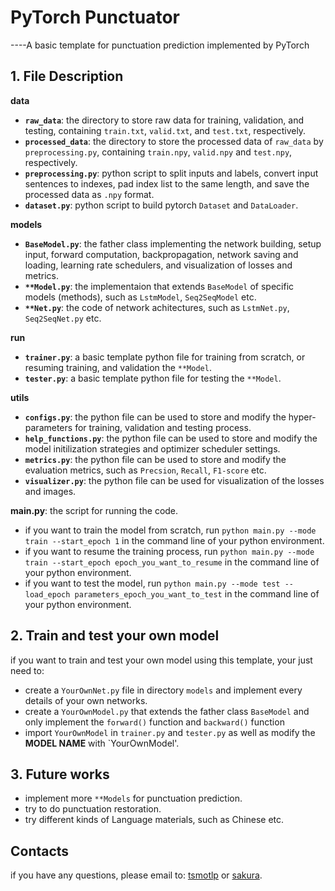 # PyTorch Punctuator
----A basic template for punctuation prediction implemented by PyTorch

## 1. File Description
**data**
* **`raw_data`**: the directory to store raw data for training, validation, and testing, containing `train.txt`, `valid.txt`, and `test.txt`, respectively.
* **`processed_data`**: the directory to store the processed data of `raw_data` by `preprocessing.py`, containing `train.npy`, `valid.npy` and `test.npy`, respectively.
* **`preprocessing.py`**: python script to split inputs and labels, convert input sentences to indexes, pad index list to the same length, and save the processed data as `.npy` format.
* **`dataset.py`**: python script to build pytorch `Dataset` and `DataLoader`.

**models**
* **`BaseModel.py`**: the father class implementing the network building, setup input, forward computation, backpropagation, network saving and loading, learning rate schedulers, and visualization of losses and metrics.
* **`**Model.py`**: the implementaion that extends `BaseModel` of specific models (methods), such as `LstmModel`, `Seq2SeqModel` etc.
* **`**Net.py`**: the code of network achitectures, such as `LstmNet.py`, `Seq2SeqNet.py` etc.

**run**
* **`trainer.py`**: a basic template python file for training from scratch, or resuming training, and validation the `**Model`.
* **`tester.py`**: a basic template python file for testing the `**Model`.

**utils**
* **`configs.py`**: the python file can be used to store and modify the hyper-parameters for training, validation and testing process.
* **`help_functions.py`**: the python file can be used to store and modify the model initilization strategies and optimizer scheduler settings.
* **`metrics.py`**: the python file can be used to store and modify the evaluation metrics, such as `Precsion`, `Recall`, `F1-score` etc.
* **`visualizer.py`**: the python file can be used for visualization of the losses and images.

**main.py**: the script for running the code.
* if you want to train the model from scratch, run `python main.py --mode train --start_epoch 1` in the command line of your python environment.
* if you want to resume the training process, run `python main.py --mode train --start_epoch epoch_you_want_to_resume` in the command line of your python environment.
* if you want to test the model, run `python main.py --mode test --load_epoch parameters_epoch_you_want_to_test` in the command line of your python environment.

## 2. Train and test your own model
if you want to train and test your own model using this template, your just need to:
* create a `YourOwnNet.py` file in directory `models` and implement every details of your own networks.
* create a  `YourOwnModel.py` that extends the father class `BaseModel` and only implement the `forward()` function and `backward()` function 
* import `YourOwnModel` in `trainer.py` and `tester.py` as well as modify the **MODEL NAME** with `YourOwnModel'.

## 3. Future works
* implement more `**Models` for punctuation prediction.
* try to do punctuation restoration.
* try different kinds of Language materials, such as Chinese etc.

## Contacts
if you have any questions, please email to: [tsmotlp](tsmotlp@163.com) or [sakura](tsmotlp@163.com).
